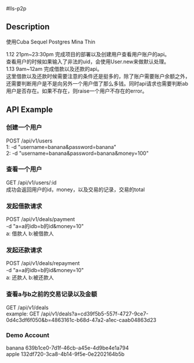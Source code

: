 #lls-p2p

## Description

使用Cuba Sequel Postgres Mina Thin     

1.12 21pm~23:30pm 完成项目的部署以及创建用户查看用户账户的api。    
查看用户的时候如果输入了非法的uid，会使用User.new来做默认处理。    
1.13 9am~12am 完成借款以及还款的api。    
这里借款以及还款时候需要注意的条件还是挺多的，除了账户需要账户余额之外，还需要判断用户是不是向另外一个用户借了那么多钱。同时api请求也需要判断ab用户是否存在。如果不存在，则raise一个用户不存在的error。    

## API Example

### 创建一个用户    
POST /api/v1/users     
1: -d "username=banana&password=banana"    
2: -d "username=banana&password=banana&money=100"    

### 查看一个用户
GET /api/v1/users/:id    
成功会返回用户的id，money，以及交易的记录，交易的total

### 发起借款请求
POST /api/v1/deals/payment    
-d "a=a的idb=b的id&money=10"    
a: 借款人 b:被借款人

### 发起还款请求
POST /api/v1/deals/repayment    
-d "a=a的idb=b的id&money=10"    
a: 还款人 b:被还款人

### 查看a与b之前的交易记录以及金额
GET /api/v1/deals    
example: GET /api/v1/deals?a=cd39f5b5-557f-4727-9ce7-0d4c3df6f050&b=4863161c-b68d-47a2-a1ec-caab04863d23

### Demo Account
banana 639b1ce0-7d1f-46cb-a45e-4d9be4e1a794    
apple 132df720-3ca8-4b14-9f5e-0e2202164b5b     